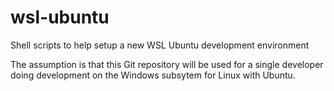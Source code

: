 # wsl-ubuntu
Shell scripts to help setup a new WSL Ubuntu development environment

The assumption is that this Git repository will be used for a single developer doing development on the Windows subsytem for Linux with Ubuntu.